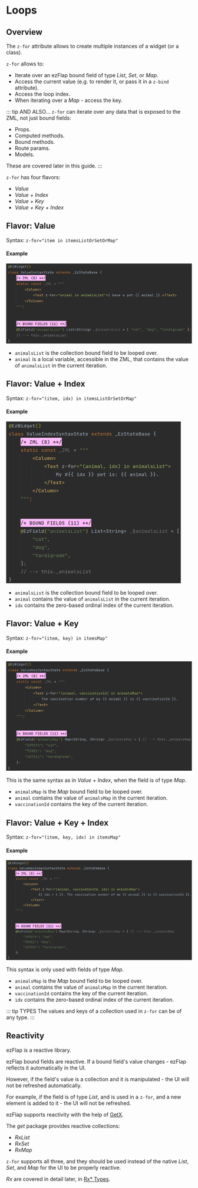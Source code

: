 
# Loops

## Overview

The `z-for` attribute allows to create multiple instances of a widget (or a class).

`z-for` allows to:
 * Iterate over an ezFlap bound field of type *List*, *Set*, or *Map*.
 * Access the current value (e.g. to render it, or pass it in a `z-bind` attribute).
 * Access the loop index.
 * When iterating over a *Map* - access the key.
 
::: tip AND ALSO...
`z-for` can iterate over any data that is exposed to the ZML, not just bound fields:
 * Props.
 * Computed methods.
 * Bound methods.
 * Route params.
 * Models.

These are covered later in this guide.
:::

`z-for` has four flavors:
 * *Value*
 * *Value + Index*
 * *Value + Key*
 * *Value + Key + Index*

## Flavor: Value

Syntax: `z-for="item in itemsListOrSetOrMap"`

#### Example
![ValueSyntax.png](./assets/ValueSyntax.png)

 * `animalsList` is the collection bound field to be looped over.
 * `animal` is a local variable, accessible in the ZML, that contains the value of `animalsList` in the current
   iteration.


## Flavor: Value + Index
Syntax: `z-for="(item, idx) in itemsListOrSetOrMap"`

#### Example
![ValueIndexSyntax.png](./assets/ValueIndexSyntax.png)

 * `animalsList` is the collection bound field to be looped over.
 * `animal` contains the value of `animalsList` in the current iteration.
 * `idx` contains the zero-based ordinal index of the current iteration.


## Flavor: Value + Key
Syntax: `z-for="(item, key) in itemsMap"`

#### Example
![ValueKeySyntax.png](./assets/ValueKeySyntax.png)

This is the same syntax as in *Value + Index*, when the field is of type *Map*.

 * `animalsMap` is the *Map* bound field to be looped over.
 * `animal` contains the value of `animalsMap` in the current iteration.
 * `vaccinationId` contains the key of the current iteration.


## Flavor: Value + Key + Index
Syntax: `z-for="(item, key, idx) in itemsMap"`

#### Example
![ValueKeyIndexSyntax.png](./assets/ValueKeyIndexSyntax.png)

This syntax is only used with fields of type *Map*.

 * `animalsMap` is the *Map* bound field to be looped over.
 * `animal` contains the value of `animalsMap` in the current iteration.
 * `vaccinationId` contains the key of the current iteration.
 * `idx` contains the zero-based ordinal index of the current iteration.


::: tip TYPES
The values and keys of a collection used in `z-for` can be of any type.
:::


## Reactivity
ezFlap is a reactive library.

ezFlap bound fields are reactive. If a bound field's value changes - ezFlap reflects it automatically in the UI.

However, if the field's value is a collection and it is manipulated - the UI will not be refreshed automatically.

For example, if the field is of type *List*, and is used in a `z-for`, and a new element is added to it - the UI will
not be refreshed.

ezFlap supports reactivity with the help of [GetX](https://pub.dev/packages/get).

The *get* package provides reactive collections:
 * *RxList*
 * *RxSet*
 * *RxMap*

`z-for` supports all three, and they should be used instead of the native *List*, *Set*, and *Map* for the UI to be
properly reactive.

_Rx_ are covered in detail later, in [Rx* Types](/deep-dive/reactive-data-entities/reactive-data-entities.html#rx-types).
